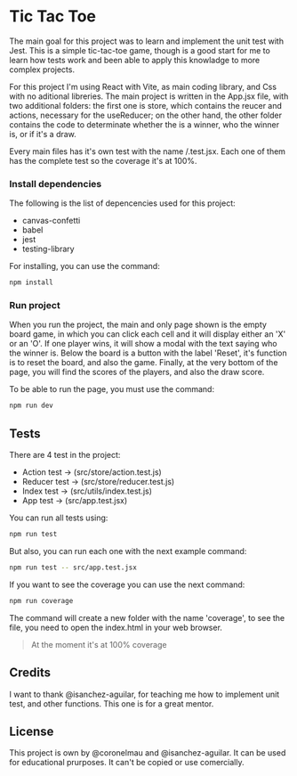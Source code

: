 # Tic Tac Toe

The main goal for this project was to learn and implement the unit test with Jest. This is a simple tic-tac-toe game, though is a good start for me to learn how tests work and been able to apply this knowladge to more complex projects.

For this project I'm using React with Vite, as main coding library, and Css with no aditional libreries. The main project is written in the App.jsx file, with two additional folders: the first one is store, which contains the reucer and actions, necessary for the useReducer; on the other hand, the other folder contains the code to determinate whether the is a winner, who the winner is, or if it's a draw.

Every main files has it's own test with the name /.test.jsx. Each one of them has the complete test so the coverage it's at 100%.

### Install dependencies

The following is the list of depencencies used for this project:

- canvas-confetti
- babel
- jest
- testing-library

For installing, you can use the command:

```sh
npm install
```

### Run project

When you run the project, the main and only page shown is the empty board game, in which you can click each cell and it will display either an 'X' or an 'O'. If one player wins, it will show a modal with the text saying who the winner is. Below the board is a button with the label 'Reset', it's function is to reset the board, and also the game. Finally, at the very bottom of the page, you will find the scores of the players, and also the draw score.

To be able to run the page, you must use the command:

```sh
npm run dev
```

## Tests

There are 4 test in the project:

- Action test -> (src/store/action.test.js)
- Reducer test -> (src/store/reducer.test.js)
- Index test -> (src/utils/index.test.js)
- App test -> (src/app.test.jsx)

You can run all tests using:

```sh
npm run test
```

But also, you can run each one with the next example command:

```sh
npm run test -- src/app.test.jsx
```

If you want to see the coverage you can use the next command:

```sh
npm run coverage
```

The command will create a new folder with the name 'coverage', to see the file, you need to open the index.html in your web browser.

> At the moment it's at 100% coverage

## Credits

I want to thank @isanchez-aguilar, for teaching me how to implement unit test, and other functions. This one is for a great mentor.

## License

This project is own by @coronelmau and @isanchez-aguilar. It can be used for educational prurposes. It can't be copied or use comercially.
